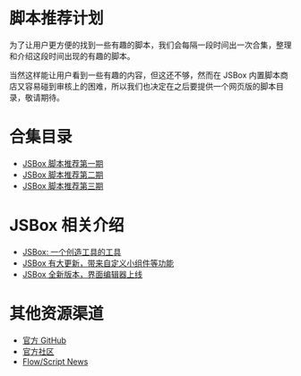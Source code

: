 # 脚本推荐计划

为了让用户更方便的找到一些有趣的脚本，我们会每隔一段时间出一次合集，整理和介绍这段时间出现的有趣的脚本。

当然这样能让用户看到一些有趣的内容，但这还不够，然而在 JSBox 内置脚本商店又容易碰到审核上的困难，所以我们也决定在之后要提供一个网页版的脚本目录，敬请期待。

# 合集目录

- [JSBox 脚本推荐第一期](https://github.com/cyanzhong/xTeko/blob/master/collections/0000.md)
- [JSBox 脚本推荐第二期](https://github.com/cyanzhong/xTeko/blob/master/collections/0001.md)
- [JSBox 脚本推荐第三期](https://github.com/cyanzhong/xTeko/blob/master/collections/0002.md)

# JSBox 相关介绍

- [JSBox: 一个创造工具的工具](https://sspai.com/post/42361)
- [JSBox 有大更新，带来自定义小组件等功能](https://sspai.com/post/43935)
- [JSBox 全新版本，界面编辑器上线](https://sspai.com/post/52120)

# 其他资源渠道

- [官方 GitHub](https://jsboxbbs.com/d/9)
- [官方社区](https://jsboxbbs.com/t/best)
- [Flow/Script News](https://t.me/Flow_Script)